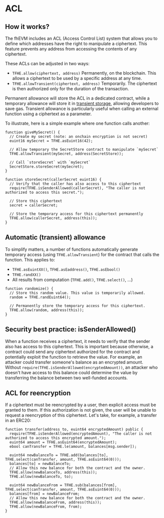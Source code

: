 # ACL

## How it works?

The fhEVM includes an ACL (Access Control List) system that allows you to define which addresses have the right to manipulate a ciphertext. This feature prevents any address from accessing the contents of any ciphertext.

These ACLs can be adjusted in two ways:

- `TFHE.allow(ciphertext, address)` Permanently, on the blockchain. This allows a ciphertext to be used by a specific address at any time.
- `TFHE.allowTransient(ciphertext, address)` Temporarily. The ciphertext is then authorized only for the duration of the transaction.

Permanent allowance will store the ACL in a dedicated contract, while a temporary allowance will store it in [transient storage](https://eips.ethereum.org/EIPS/eip-1153), allowing developers to save gas. Transient allowance is particularly useful when calling an external function using a ciphertext as a parameter.

To illustrate, here is a simple example where one function calls another:

```solidity
function giveMySecret() {
  // Create my secret (note: an onchain encryption is not secret)
  euint16 mySecret = TFHE.asEuint16(42);

  // Allow temporary the SecretStore contract to manipulate `mySecret`
  TFHE.allowTransient(mySecret, address(SecretStore));

  // Call `storeSecret` with `mySecret`
  SecretStore.storeSecret(mySecret);
}
```

```solidity
function storeSecret(callerSecret euint16) {
  // Verify that the caller has also access to this ciphertext
  require(TFHE.isSenderAllowed(callerSecret), "The caller is not authorized to access this secret.");

  // Store this ciphertext
  secret = callerSecret;

  // Store the temporary access for this ciphertext permanently
  TFHE.allow(callerSecret, address(this));
}
```

## Automatic (transient) allowance

To simplify matters, a number of functions automatically generate temporary access (using `TFHE.allowTransient`) for the contract that calls the function. This applies to:

- `TFHE.asEuintXX()`, `TFHE.asEaddress()`, `TFHE.asEbool()`
- `TFHE.randXX()`
- All results from computation (`TFHE.add()`, `TFHE.select()`, ...)

```solidity
function randomize() {
  // Store this random value. This value is temporarily allowed.
  random = TFHE.randEuint64();

  // Permanently store the temporary access for this ciphertext.
  TFHE.allow(random, address(this));
}
```

## Security best practice: isSenderAllowed()

When a function receives a ciphertext, it needs to verify that the sender also has access to this ciphertext. This is important because otherwise, a contract could send any ciphertext authorized for the contract and potentially exploit the function to retrieve the value.
For example, an attacker could transfer someone's balance as an encrypted amount. Without `require(TFHE.isSenderAllowed(encryptedAmount))`, an attacker who doesn't have access to this balance could determine the value by transferring the balance between two well-funded accounts.

## ACL for reencryption

If a ciphertext must be reencrypted by a user, then explicit access must be granted to them. If this authorization is not given, the user will be unable to request a reencryption of this ciphertext. Let's take, for example, a transfer in an ERC20:

```solidity
function transfer(address to, euint64 encryptedAmount) public {
  require(TFHE.isSenderAllowed(encryptedAmount), "The caller is not authorized to access this encrypted amount.");
  euint64 amount = TFHE.asEuint64(encryptedAmount);
  ebool canTransfer = TFHE.le(amount, balances[msg.sender]);

  euint64 newBalanceTo = TFHE.add(balances[to], TFHE.select(canTransfer, amount, TFHE.asEuint64(0)));
  balances[to] = newBalanceTo;
  // Allow this new balance for both the contract and the owner.
  TFHE.allow(newBalanceTo, address(this));
  TFHE.allow(newBalanceTo, to);

  euint64 newBalanceFrom = TFHE.sub(balances[from], TFHE.select(canTransfer, amount, TFHE.asEuint64(0)));
  balances[from] = newBalanceFrom;
  // Allow this new balance for both the contract and the owner.
  TFHE.allow(newBalanceFrom, address(this));
  TFHE.allow(newBalanceFrom, from);
}
```
